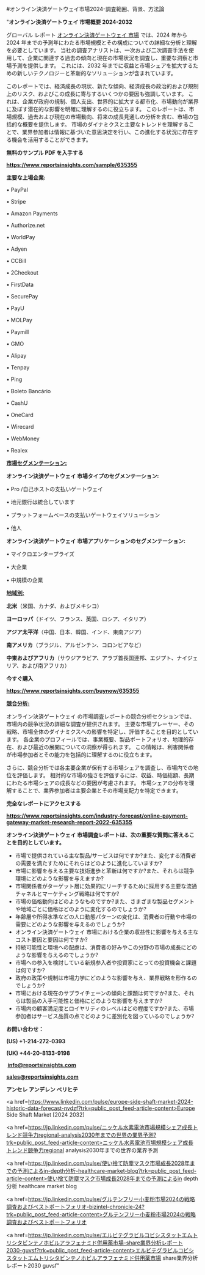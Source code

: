 #オンライン決済ゲートウェイ市場2024-調査範囲、背景、方法論

"<strong>オンライン決済ゲートウェイ 市場概要 2024-2032</strong>

グローバル レポート <a href=https://www.reportsinsights.com/sample/635355>オンライン決済ゲートウェイ 市場</a> では、2024 年から 2024 年までの予測年にわたる市場規模とその構成についての詳細な分析と理解を必要としています。 当社の調査アナリストは、一次および二次調査手法を使用して、企業に関連する過去の傾向と現在の市場状況を調査し、重要な洞察と市場予測を提供します。 これには、2032 年までに収益と市場シェアを拡大​​するための新しいテクノロジーと革新的なソリューションが含まれています。

このレポートでは、経済成長の現状、新たな傾向、経済成長の政治的および規制上のリスク、およびこの成長に寄与するいくつかの要因も強調しています。 これは、企業が政府の規制、個人支出、世界的に拡大する都市化、市場動向が業界に及ぼす潜在的な影響を明確に理解するのに役立ちます。 このレポートは、市場規模、過去および現在の市場動向、将来の成長見通しの分析を含む、市場の包括的な概要を提供します。 市場のダイナミクスと主要なトレンドを理解することで、業界参加者は情報に基づいた意思決定を行い、この進化する状況に存在する機会を活用することができます。

<strong><b>無料のサンプル PDF を入手する</b></strong>

<a href=https://www.reportsinsights.com/sample/635355><strong><u>https://www.reportsinsights.com/sample/635355</u></strong></a>

<strong>主要な上場企業:</strong>

• PayPal

• Stripe

• Amazon Payments

• Authorize.net

• WorldPay

• Adyen

• CCBill

• 2Checkout

• FirstData

• SecurePay

• PayU

• MOLPay

• Paymill

• GMO

• Alipay

• Tenpay

• Ping

• Boleto Bancário

• CashU

• OneCard

• Wirecard

• WebMoney

• Realex

<strong><u>市場セグメンテーション</u></strong><strong><u>:</u></strong>

<strong>オンライン決済ゲートウェイ 市場タイプのセグメンテーション:</strong>

• Pro /自己ホストの支払いゲートウェイ

• 地元銀行は統合しています

• プラットフォームベースの支払いゲートウェイソリューション

• 他人

<strong>オンライン決済ゲートウェイ 市場アプリケーションのセグメンテーション:</strong>

• マイクロエンタープライズ

• 大企業

• 中規模の企業

<strong><u>地域別</u></strong><strong><u>:</u></strong>

<strong>北米</strong>（米国、カナダ、およびメキシコ）

<strong>ヨーロッパ</strong>（ドイツ、フランス、英国、ロシア、イタリア）

<strong>アジア太平洋</strong>（中国、日本、韓国、インド、東南アジア）

<strong>南アメリカ</strong>（ブラジル、アルゼンチン、コロンビアなど）

<strong>中東およびアフリカ</strong>（サウジアラビア、アラブ首長国連邦、エジプト、ナイジェリア、および南アフリカ）

<strong>今すぐ購入</strong>

<a href=https://www.reportsinsights.com/buynow/635355><strong><u>https://www.reportsinsights.com/buynow/635355</u></strong></a>

<strong><u>競合分析:</u></strong>

オンライン決済ゲートウェイ の市場調査レポートの競合分析セクションでは、市場内の競争状況の詳細な調査が提供されます。 主要な市場プレーヤー、その戦略、市場全体のダイナミクスへの影響を特定し、評価することを目的としています。 各企業のプロフィールでは、事業概要、製品ポートフォリオ、地理的存在、および最近の展開についての洞察が得られます。 この情報は、利害関係者が市場参加者とその能力を包括的に理解するのに役立ちます。

さらに、競合分析では各主要企業が保有する市場シェアを調査し、市場内での地位を評価します。 相対的な市場の強さを評価するには、収益、時価総額、長期にわたる市場シェアの成長などの要因が考慮されます。 市場シェアの分布を理解することで、業界参加者は主要企業とその市場支配力を特定できます。

<strong>完全なレポートにアクセスする</strong>

<a href=https://www.reportsinsights.com/industry-forecast/online-payment-gateway-market-research-report-2022-635355><strong><u><b>https://www.reportsinsights.com/industry-forecast/online-payment-gateway-market-research-report-2022-635355</b></u></strong></a>

<strong><b>オンライン決済ゲートウェイ 市場調査レポートは、次の重要な質問に答えることを目的としています。</b></strong>
<ul>
  <li>市場で提供されている主な製品/サービスは何ですか?また、変化する消費者の需要を満たすためにそれらはどのように進化していますか?</li>
  <li>市場に影響を与える主要な技術進歩と革新は何ですか?また、それらは競争環境にどのような影響を与えますか?</li>
  <li>市場関係者がターゲット層に効果的にリーチするために採用する主要な流通チャネルとマーケティング戦略は何ですか?</li>
  <li>市場の価格動向はどのようなものですか?また、さまざまな製品セグメントや地域ごとに価格はどのように変化するのでしょうか?</li>
  <li>年齢層や所得水準などの人口動態パターンの変化は、消費者の行動や市場の需要にどのような影響を与えるのでしょうか?</li>
  <li>オンライン決済ゲートウェイ 市場における企業の収益性に影響を与える主なコスト要因と要因は何ですか?</li>
  <li>持続可能性と環境への配慮は、消費者の好みやこの分野の市場の成長にどのような影響を与えるのでしょうか?</li>
  <li>市場への参入を検討している新規参入者や投資家にとっての投資機会と課題は何ですか?</li>
  <li>政府の政策や規制は市場力学にどのような影響を与え、業界戦略を形作るのでしょうか?</li>
  <li>市場における現在のサプライチェーンの傾向と課題は何ですか?また、それらは製品の入手可能性と価格にどのような影響を与えますか?</li>
  <li>市場内の顧客満足度とロイヤリティのレベルはどの程度ですか?また、市場参加者はサービス品質の点でどのように差別化を図っているのでしょうか?</li>
</ul>
<strong>お問い合わせ：</strong>

<strong>(US) +1-214-272-0393</strong>

<strong>(UK) +44-20-8133-9198</strong>

<strong> </strong><a href=info@reportsinsights.com><strong><u>info@reportsinsights.com</u></strong></a>

<a href=sales@reportsinsights.com><strong><u>sales@reportsinsights.com</u></strong></a>

<strong>アンセレ アンデレン ベリヒテ</strong>

<a href=https://www.linkedin.com/pulse/europe-side-shaft-market-2024-historic-data-forecast-nvdzf?trk=public_post_feed-article-content>Europe Side Shaft Market [2024 2032]</a>

<a href=https://jp.linkedin.com/pulse/ニッケル水素電池市場規模シェア成長トレンド競争力regional-analysis2030年までの世界の業界予測?trk=public_post_feed-article-content>ニッケル水素電池市場規模シェア成長トレンド競争力regional analysis2030年までの世界の業界予測</a>

<a href=https://jp.linkedin.com/pulse/使い捨て防塵マスク市場成長2028年までの予測によるin-depth分析-healthcare-market-blog?trk=public_post_feed-article-content>使い捨て防塵マスク市場成長2028年までの予測によるin depth分析 healthcare market blog</a>

<a href=https://jp.linkedin.com/pulse/グルテンフリー小麦粉市場2024の戦略調査およびベストポートフォリオ-bizintel-chronicle-24?trk=public_post_feed-article-content>グルテンフリー小麦粉市場2024の戦略調査およびベストポートフォリオ</a>

<a href=https://jp.linkedin.com/pulse/エルビテグラビルコビシスタットエムトリシタビンテノホビルアラフェナミド併用薬市場-share業界分析レポート2030-guvsf?trk=public_post_feed-article-content>エルビテグラビルコビシスタットエムトリシタビンテノホビルアラフェナミド併用薬市場 share業界分析レポート2030 guvsf</a>"
